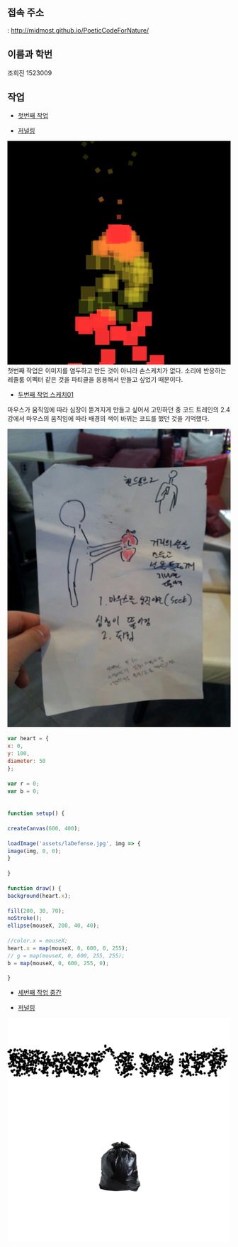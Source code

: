 ## 접속 주소
 : <http://midmost.github.io/PoeticCodeForNature/>

## 이름과 학번
조희진 1523009

## 작업
 * [첫번째 작업](https://editor.p5js.org/midmost44@gmail.com/sketches/FgHx1hfAA)

 * [저널링](https://docs.google.com/document/d/1mI_O3ngH3qMoo_IIoacBd1v7_klgDVoLe9o-YCFbb88/edit)

  ![첫 번째 작업 이미지](/untitled.png)
첫번째 작업은 이미지를 염두하고 만든 것이 아니라 손스케치가 없다.
소리에 반응하는 레졸룸 이펙터 같은 것을 파티클을 응용해서 만들고 싶었기 때문이다.

 * [두번째 작업 스케치01](https://editor.p5js.org/midmost44@gmail.com/sketches/Y1isIPn9O)

 마우스가 움직임에 따라 심장이 뜯겨지게 만들고 싶어서 고민하던 중 코드 트레인의 2.4강에서 마우스의
 움직임에 따라 배경의 색이 바뀌는 코드를 했던 것을 기억했다.

  ![두 번째 작업 이미지](/heart.jpeg)

  ```javascript
  var heart = {
x: 0,
y: 100,
diameter: 50
 };

var r = 0;
var b = 0;


function setup() {

  createCanvas(600, 400);

  loadImage('assets/laDefense.jpg', img => {
  image(img, 0, 0);
  }

}

function draw() {
  background(heart.x);

  fill(200, 30, 70);
  noStroke();
  ellipse(mouseX, 200, 40, 40);

  //color.x = mouseX;
  heart.x = map(mouseX, 0, 600, 0, 255);
  // g = map(mouseX, 0, 600, 255, 255);
  b = map(mouseX, 0, 600, 255, 0);

}

```
* [세번째 작업 중간](https://editor.p5js.org/midmost44@gmail.com/sketches/T2ccGG0Dp)

* [저널링](https://docs.google.com/document/d/1ZzEerRII834xolKxFP0t5h1i4KKMqU7HvLwX-WiIdIY/edit?usp=sharing)

 ![세 번째 작업 이미지](/what.png)
